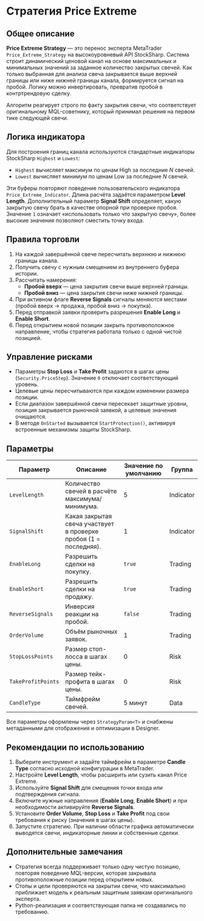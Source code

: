 # Стратегия Price Extreme

## Общее описание

**Price Extreme Strategy** — это перенос эксперта MetaTrader `Price_Extreme_Strategy` на высокоуровневый API StockSharp. Система строит динамический ценовой канал на основе максимальных и минимальных значений за заданное количество закрытых свечей. Как только выбранная для анализа свеча закрывается выше верхней границы или ниже нижней границы канала, формируется сигнал на пробой. Логику можно инвертировать, превратив пробой в контртрендовую сделку.

Алгоритм реагирует строго по факту закрытия свечи, что соответствует оригинальному MQL-советнику, который принимал решения на первом тике следующей свечи.

## Логика индикатора

Для построения границ канала используются стандартные индикаторы StockSharp `Highest` и `Lowest`:

- `Highest` вычисляет максимум по ценам High за последние *N* свечей.
- `Lowest` вычисляет минимум по ценам Low за последние *N* свечей.

Эти буферы повторяют поведение пользовательского индикатора `Price_Extreme_Indicator`. Длина расчёта задаётся параметром **Level Length**. Дополнительный параметр **Signal Shift** определяет, какую закрытую свечу брать в качестве опорной при проверке пробоя. Значение `1` означает «использовать только что закрытую свечу», более высокие значения позволяют сместить точку входа.

## Правила торговли

1. На каждой завершённой свече пересчитать верхнюю и нижнюю границы канала.
2. Получить свечу с нужным смещением из внутреннего буфера истории.
3. Рассчитать намерения:
   - **Пробой вверх** — цена закрытия свечи выше верхней границы.
   - **Пробой вниз** — цена закрытия свечи ниже нижней границы.
4. При активном флаге **Reverse Signals** сигналы меняются местами (пробой вверх → продажа, пробой вниз → покупка).
5. Перед отправкой заявки проверить разрешения **Enable Long** и **Enable Short**.
6. Перед открытием новой позиции закрыть противоположное направление, чтобы стратегия работала только с одной чистой позицией.

## Управление рисками

- Параметры **Stop Loss** и **Take Profit** задаются в шагах цены (`Security.PriceStep`). Значение `0` отключает соответствующий уровень.
- Целевые цены пересчитываются при каждом изменении размера позиции.
- Если диапазон завершённой свечи пересекает защитные уровни, позиция закрывается рыночной заявкой, а целевые значения очищаются.
- В методе `OnStarted` вызывается `StartProtection()`, активируя встроенные механизмы защиты StockSharp.

## Параметры

| Параметр | Описание | Значение по умолчанию | Группа |
|----------|----------|-----------------------|--------|
| `LevelLength` | Количество свечей в расчёте максимума/минимума. | 5 | Indicator |
| `SignalShift` | Какая закрытая свеча участвует в проверке пробоя (1 = последняя). | 1 | Indicator |
| `EnableLong` | Разрешить сделки на покупку. | `true` | Trading |
| `EnableShort` | Разрешить сделки на продажу. | `true` | Trading |
| `ReverseSignals` | Инверсия реакции на пробой. | `false` | Trading |
| `OrderVolume` | Объём рыночных заявок. | 1 | Trading |
| `StopLossPoints` | Размер стоп-лосса в шагах цены. | 0 | Risk |
| `TakeProfitPoints` | Размер тейк-профита в шагах цены. | 0 | Risk |
| `CandleType` | Таймфрейм свечей. | 5 минут | Data |

Все параметры оформлены через `StrategyParam<T>` и снабжены метаданными для отображения и оптимизации в Designer.

## Рекомендации по использованию

1. Выберите инструмент и задайте таймфрейм в параметре **Candle Type** согласно исходной конфигурации в MetaTrader.
2. Настройте **Level Length**, чтобы расширить или сузить канал Price Extreme.
3. Используйте **Signal Shift** для смещения точки входа или подтверждения сигнала.
4. Включите нужные направления (**Enable Long**, **Enable Short**) и при необходимости активируйте **Reverse Signals**.
5. Установите **Order Volume**, **Stop Loss** и **Take Profit** под свои требования к риску (значения в шагах цены).
6. Запустите стратегию. При наличии области графика автоматически выводятся свечи, индикаторные линии и собственные сделки.

## Дополнительные замечания

- Стратегия всегда поддерживает только одну чистую позицию, повторяя поведение MQL-версии, которая закрывала противоположные позиции перед открытием новых.
- Стопы и цели проверяются на закрытии свечи, что максимально приближает модель к реальным защитным заявкам оригинального эксперта.
- Python-реализация и соответствующая папка не создавались по требованию.
